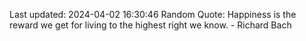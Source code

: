 Last updated: 2024-04-02 16:30:46
Random Quote: Happiness is the reward we get for living to the highest right we know. - Richard Bach